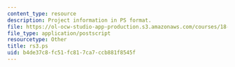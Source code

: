 ```yaml
---
content_type: resource
description: Project information in PS format.
file: https://ol-ocw-studio-app-production.s3.amazonaws.com/courses/18-06ci-linear-algebra-communications-intensive-spring-2004/b4de37c8fc51fc817ca7ccb881f8545f_rs3.ps
file_type: application/postscript
resourcetype: Other
title: rs3.ps
uid: b4de37c8-fc51-fc81-7ca7-ccb881f8545f
---
```

